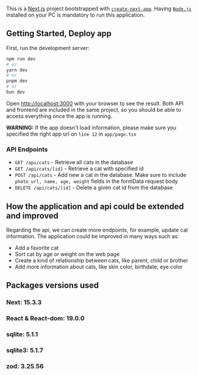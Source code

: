 This is a [Next.js](https://nextjs.org) project bootstrapped with [`create-next-app`](https://nextjs.org/docs/app/api-reference/cli/create-next-app).
Having [`Node.js`](https://nodejs.org/en) installed on your PC is mandatory to run this application.

## Getting Started, Deploy app

First, run the development server:

```bash
npm run dev
# or
yarn dev
# or
pnpm dev
# or
bun dev
```

Open [http://localhost:3000](http://localhost:3000) with your browser to see the result.
Both API and frontend are included in the same project, so you should be able to access everything once the app is running.

**WARNING:** If the app doesn't load information, please make sure you specified the right app url on `line 12` in `app/page.tsx`

### API Endpoints
- `GET /api/cats` - Retrieve all cats in the database
- `GET /api/cats/[id]` - Retrieve a cat with specified id
- `POST /api/cats` - Add new a cat in the database. Make sure to include `photo_url, name, age, weight` fields in the formData request body
- `DELETE /api/cats/[id]` - Delete a given cat id from the database

## How the application and api could be extended and improved
Regarding the api, we can create more endpoints, for example, update cat information.
The application could be improved in many ways such as:
 - Add a favorite cat
 - Sort cat by age or weight on the web page
 - Create a kind of relationship between cats, like parent, child or brother
 - Add more information about cats, like skin color, birthdate, eye color

## Packages versions used
### Next: 15.3.3
### React & React-dom: 19.0.0
### sqlite: 5.1.1 
### sqlite3: 5.1.7
### zod: 3.25.56

